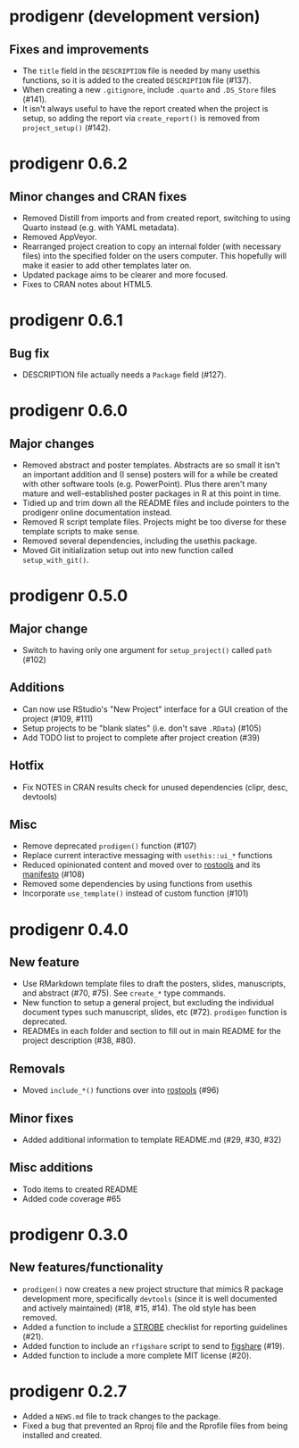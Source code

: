 # prodigenr (development version)

## Fixes and improvements

- The `title` field in the `DESCRIPTION` file is needed by many
    usethis functions, so it is added to the created `DESCRIPTION` file
    (#137).
- When creating a new `.gitignore`, include `.quarto` and `.DS_Store`
    files (#141).
- It isn't always useful to have the report created when the project
    is setup, so adding the report via `create_report()` is removed from
    `project_setup()` (#142).

# prodigenr 0.6.2

## Minor changes and CRAN fixes

- Removed Distill from imports and from created report, switching to
    using Quarto instead (e.g. with YAML metadata).
- Removed AppVeyor.
- Rearranged project creation to copy an internal folder (with
    necessary files) into the specified folder on the users computer.
    This hopefully will make it easier to add other templates later on.
- Updated package aims to be clearer and more focused.
- Fixes to CRAN notes about HTML5.

# prodigenr 0.6.1

## Bug fix

- DESCRIPTION file actually needs a `Package` field (#127).

# prodigenr 0.6.0

## Major changes

- Removed abstract and poster templates. Abstracts are so small it
    isn't an important addition and (I sense) posters will for a while
    be created with other software tools (e.g. PowerPoint). Plus there
    aren't many mature and well-established poster packages in R at this
    point in time.
- Tidied up and trim down all the README files and include pointers to
    the prodigenr online documentation instead.
- Removed R script template files. Projects might be too diverse for
    these template scripts to make sense.
- Removed several dependencies, including the usethis package.
- Moved Git initialization setup out into new function called
    `setup_with_git()`.

# prodigenr 0.5.0

## Major change

- Switch to having only one argument for `setup_project()` called
    `path` (#102)

## Additions

- Can now use RStudio's "New Project" interface for a GUI creation of
    the project (#109, #111)
- Setup projects to be "blank slates" (i.e. don't save `.RData`)
    (#105)
- Add TODO list to project to complete after project creation (#39)

## Hotfix

- Fix NOTES in CRAN results check for unused dependencies (clipr,
    desc, devtools)

## Misc

- Remove deprecated `prodigen()` function (#107)
- Replace current interactive messaging with `usethis::ui_*` functions
- Reduced opinionated content and moved over to
    [rostools](https://github.com/rostools/rostools) and its
    [manifesto](https://gitlab.com/rostools/manifesto) (#108)
- Removed some dependencies by using functions from usethis
- Incorporate `use_template()` instead of custom function (#101)

# prodigenr 0.4.0

## New feature

- Use RMarkdown template files to draft the posters, slides,
    manuscripts, and abstract (#70, #75). See `create_*` type commands.
- New function to setup a general project, but excluding the
    individual document types such manuscript, slides, etc (#72).
    `prodigen` function is deprecated.
- READMEs in each folder and section to fill out in main README for
    the project description (#38, #80).

## Removals

- Moved `include_*()` functions over into
    [rostools](https://github.com/rostools/rostools) (#96)

## Minor fixes

- Added additional information to template README.md (#29, #30, #32)

## Misc additions

- Todo items to created README
- Added code coverage #65

# prodigenr 0.3.0

## New features/functionality

- `prodigen()` now creates a new project structure that mimics R
    package development more, specifically `devtools` (since it is well
    documented and actively maintained) (#18, #15, #14). The old style
    has been removed.
- Added a function to include a
    [STROBE](https://www.strobe-statement.org/) checklist for reporting
    guidelines (#21).
- Added function to include an `rfigshare` script to send to
    [figshare](https://figshare.com/) (#19).
- Added function to include a more complete MIT license (#20).

# prodigenr 0.2.7

- Added a `NEWS.md` file to track changes to the package.
- Fixed a bug that prevented an Rproj file and the Rprofile files from
    being installed and created.
